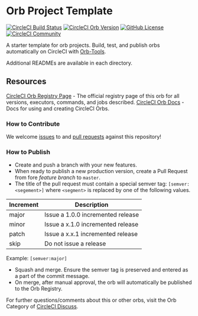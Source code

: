 # Orb Project Template

[![CircleCI Build Status](https://circleci.com/gh/jprice-da15252/orb-publishing-test.svg?style=shield "CircleCI Build Status")](https://circleci.com/gh/jprice-da15252/orb-publishing-test) [![CircleCI Orb Version](https://img.shields.io/badge/endpoint.svg?url=https://badges.circleci.io/orb/jprice-da15252/orb-publishing-test)](https://circleci.com/orbs/registry/orb/jprice-da15252/orb-publishing-test) [![GitHub License](https://img.shields.io/badge/license-MIT-lightgrey.svg)](https://raw.githubusercontent.com/jprice-da15252/orb-publishing-test/master/LICENSE) [![CircleCI Community](https://img.shields.io/badge/community-CircleCI%20Discuss-343434.svg)](https://discuss.circleci.com/c/ecosystem/orbs)



A starter template for orb projects. Build, test, and publish orbs automatically on CircleCI with [Orb-Tools](https://circleci.com/orbs/registry/orb/circleci/orb-tools).

Additional READMEs are available in each directory.



## Resources

[CircleCI Orb Registry Page](https://circleci.com/orbs/registry/orb/jprice-da15252/orb-publishing-test) - The official registry page of this orb for all versions, executors, commands, and jobs described.
[CircleCI Orb Docs](https://circleci.com/docs/2.0/orb-intro/#section=configuration) - Docs for using and creating CircleCI Orbs.

### How to Contribute

We welcome [issues](https://github.com/jprice-da15252/orb-publishing-test/issues) to and [pull requests](https://github.com/jprice-da15252/orb-publishing-test/pulls) against this repository!

### How to Publish
* Create and push a branch with your new features.
* When ready to publish a new production version, create a Pull Request from fore _feature branch_ to `master`.
* The title of the pull request must contain a special semver tag: `[semver:<segement>]` where `<segment>` is replaced by one of the following values.

| Increment | Description|
| ----------| -----------|
| major     | Issue a 1.0.0 incremented release|
| minor     | Issue a x.1.0 incremented release|
| patch     | Issue a x.x.1 incremented release|
| skip      | Do not issue a release|

Example: `[semver:major]`

* Squash and merge. Ensure the semver tag is preserved and entered as a part of the commit message.
* On merge, after manual approval, the orb will automatically be published to the Orb Registry.


For further questions/comments about this or other orbs, visit the Orb Category of [CircleCI Discuss](https://discuss.circleci.com/c/orbs).

